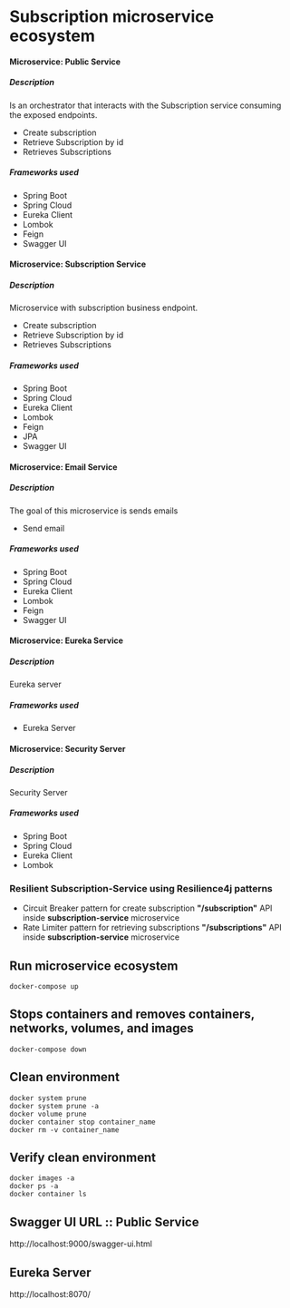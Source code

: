 # Subscription microservice ecosystem  


#### Microservice: Public Service
##### Description
Is an orchestrator that interacts with the Subscription service consuming the exposed endpoints.
- Create subscription
- Retrieve Subscription by id
- Retrieves Subscriptions
##### Frameworks used
- Spring Boot
- Spring Cloud
- Eureka Client
- Lombok
- Feign
- Swagger UI


#### Microservice: Subscription Service
##### Description
Microservice with subscription business endpoint.    
- Create subscription   
- Retrieve Subscription by id   
- Retrieves Subscriptions    
##### Frameworks used
- Spring Boot   
- Spring Cloud
- Eureka Client   
- Lombok   
- Feign   
- JPA
- Swagger UI

#### Microservice: Email Service
##### Description
The goal of this microservice is sends emails
- Send email
##### Frameworks used
- Spring Boot
- Spring Cloud
- Eureka Client
- Lombok
- Feign
- Swagger UI

#### Microservice: Eureka Service
##### Description
Eureka server
##### Frameworks used
- Eureka Server

#### Microservice: Security Server
##### Description
Security Server
##### Frameworks used
- Spring Boot
- Spring Cloud
- Eureka Client
- Lombok



### Resilient Subscription-Service using Resilience4j patterns

- Circuit Breaker pattern for create subscription **"/subscription"** API inside **subscription-service** microservice   
- Rate Limiter pattern for retrieving subscriptions **"/subscriptions"** API inside **subscription-service** microservice


## Run microservice ecosystem
```docker-compose up```

## Stops containers and removes containers, networks, volumes, and images
```docker-compose down```

## Clean environment
```docker system prune```      
```docker system prune -a```   
```docker volume prune```   
```docker container stop container_name```   
```docker rm -v container_name```   

## Verify clean environment
```docker images -a```   
```docker ps -a```   
```docker container ls```   

##  Swagger UI URL :: Public Service
http://localhost:9000/swagger-ui.html   

##  Eureka Server
http://localhost:8070/